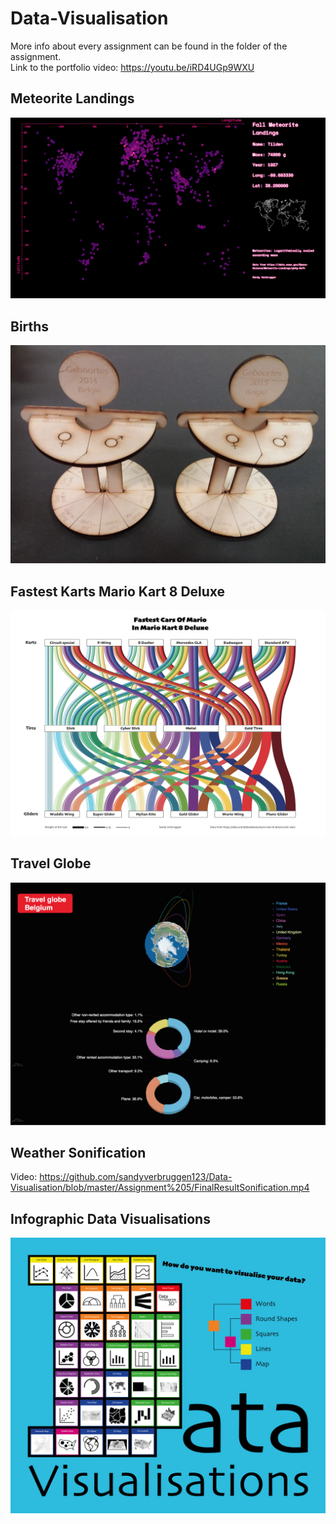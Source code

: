 # Data-Visualisation

More info about every assignment can be found in the folder of the assignment.
<br>
Link to the portfolio video: https://youtu.be/iRD4UGp9WXU

## Meteorite Landings
![alt text](https://github.com/sandyverbruggen123/Data-Visualisation/blob/master/Assignment%201/Finalresult.png)

## Births 
![alt text](https://github.com/sandyverbruggen123/Data-Visualisation/blob/master/Assignment%202/ResultBirths.jpg)

## Fastest Karts Mario Kart 8 Deluxe
![alt text](https://github.com/sandyverbruggen123/Data-Visualisation/blob/master/Assignment%203/FinalResult.png)

## Travel Globe
![alt text](https://github.com/sandyverbruggen123/Data-Visualisation/blob/master/Assignment%204/FinalResult.png)

## Weather Sonification
Video: https://github.com/sandyverbruggen123/Data-Visualisation/blob/master/Assignment%205/FinalResultSonification.mp4

## Infographic Data Visualisations
![alt text](https://github.com/sandyverbruggen123/Data-Visualisation/blob/master/Infographic/Infographic.png)
